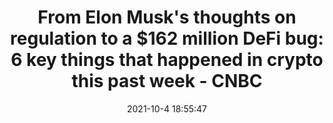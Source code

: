 ---
"title": "From Elon Musk's thoughts on regulation to a $162 million DeFi bug: 6 key things that happened in crypto this past week - CNBC"
"date": "2021-10-4 18:55:47"
"feed_name": "GOOGLENEWSMINING"
"feed_website": "https://news.google.com/search?q=mining%2Bincident&hl=en-US&gl=US&ceid=US:en"
"feed_rss": "https://news.google.com/rss/search?q=mining%2Bincident&hl=en-US&gl=US&ceid=US:en"
"link": "https://www.cnbc.com/2021/10/04/crypto-news-compound-defi-bug-elon-musk-on-regulation-tiktok-nfts.html"
"source": "{'href': 'https://www.cnbc.com', 'title': 'CNBC'}"
"file": "_posts/2021-1-1-b4f1fd3d8ae59341dfb782006e850576dc02b533.md"
"accident": "0"
"drilling": "0"
"dead": "0"
"injured": "0"
"arrested": "0"
"place": "unknown place"
"where": "unknown site"
"causes": "unknown"
"place_uri": "unknown place"
---